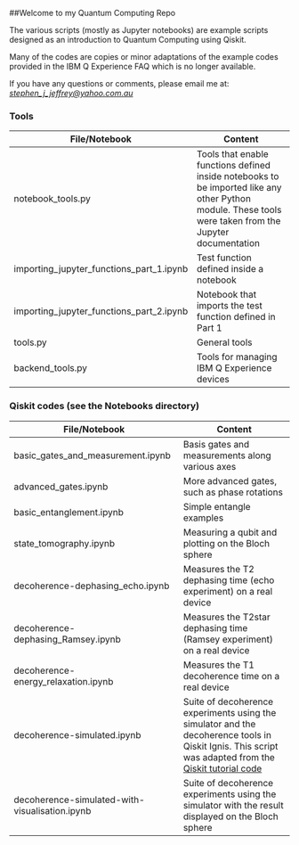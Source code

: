 ##Welcome to my Quantum Computing Repo

The various scripts (mostly as Jupyter notebooks) are example scripts
designed as an introduction to Quantum Computing using Qiskit.

Many of the codes are copies or minor adaptations of the example codes
provided in the IBM Q Experience FAQ which is no longer available.

If you have any questions or comments, please email me at:
*stephen_j_jeffrey@yahoo.com.au*

### Tools

|  File/Notebook | Content                                                   |
|----------------|-----------------------------------------------------------|
|notebook_tools.py | Tools that enable functions defined inside notebooks to be imported like any other Python module. These tools were taken from the Jupyter documentation |
| importing_jupyter_functions_part_1.ipynb | Test function defined inside a notebook|
| importing_jupyter_functions_part_2.ipynb | Notebook that imports the test function defined in Part 1|
| tools.py | General tools |
| backend_tools.py | Tools for managing IBM Q Experience devices |

### Qiskit codes (see the Notebooks directory)

|  File/Notebook | Content                                                   |
|----------------|-----------------------------------------------------------|
| basic_gates_and_measurement.ipynb | Basis gates and measurements along various axes|
| advanced_gates.ipynb | More advanced gates, such as phase rotations        |
| basic_entanglement.ipynb | Simple entangle examples                       |
| state_tomography.ipynb | Measuring a qubit and plotting on the Bloch sphere|
| decoherence-dephasing_echo.ipynb | Measures the T2 dephasing time (echo experiment) on a real device                                     |
| decoherence-dephasing_Ramsey.ipynb | Measures the T2star dephasing time (Ramsey experiment) on a real device                                   |
| decoherence-energy_relaxation.ipynb | Measures the T1 decoherence time on a real device |
| decoherence-simulated.ipynb | Suite of decoherence experiments using the simulator and the decoherence tools in Qiskit Ignis. This script was adapted from the [Qiskit tutorial code](https://github.com/Qiskit/qiskit-tutorials/blob/master/qiskit/ignis/relaxation_and_decoherence.ipynb) |
| decoherence-simulated-with-visualisation.ipynb | Suite of decoherence experiments using the simulator with the result displayed on the Bloch sphere|




